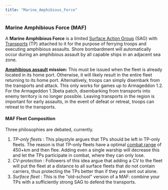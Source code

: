 ```yaml
---
title: "Marine_Amphibious_Force"
---
```


###    Marine Amphibious Force (MAF) 

A **Marine Amphibious Force** is a limited [Surface Action
Group](/Surface_Action_Group "Surface Action Group") (SAG) with
[Transports](/Transport "Transport") (TP) attached to it for the purpose
of ferrying troops and executing amphibious assaults. Shore bombardment
will automatically occur during an amphibious assault by all capable
ships in an adjacent sea zone.

**[Amphibious assault](/Amphibious_assault "Amphibious assault")
mission:** This must be issued when the fleet is already located in its
home port. Otherwise, it will likely result in the entire fleet
returning to its home port. Alternatively, troops can simply disembark
from the transports and attack. This only works for games up to
Armageddon 1.2. For the Armageddon 1.3beta patch, disembarking from
transports into enemy territory is no longer possible. Leaving
transports in the region is important for early assaults, in the event
of defeat or retreat, troops can retreat to the transports.

####  MAF Fleet Composition 

Three philosophies are debated, currently.

1.  *TP-only fleets* : This playstyle argues that TPs should be left in
    TP-only fleets. The reason is that TP-only fleets have a optimal
    [combat
    range](/index.php?title=Naval_primer&action=edit&redlink=1 "Naval primer (page does not exist)")
    of 450+km and then flee. Adding even a single warship will decrease
    this and let the TPs participate in combat, where they can only
    lose.
2.  *CV-protection* : Followers of this idea argue that adding a CV to
    the fleet will put the fleet at a distance to all surface fleets
    that do not contain carriers, thus protecting the TPs better than if
    they are sent out alone.
3.  *Surface fleet* : This is the "old-school" version of a MAF: combine
    your TPs with a sufficiently strong SAG to defend the transports.

